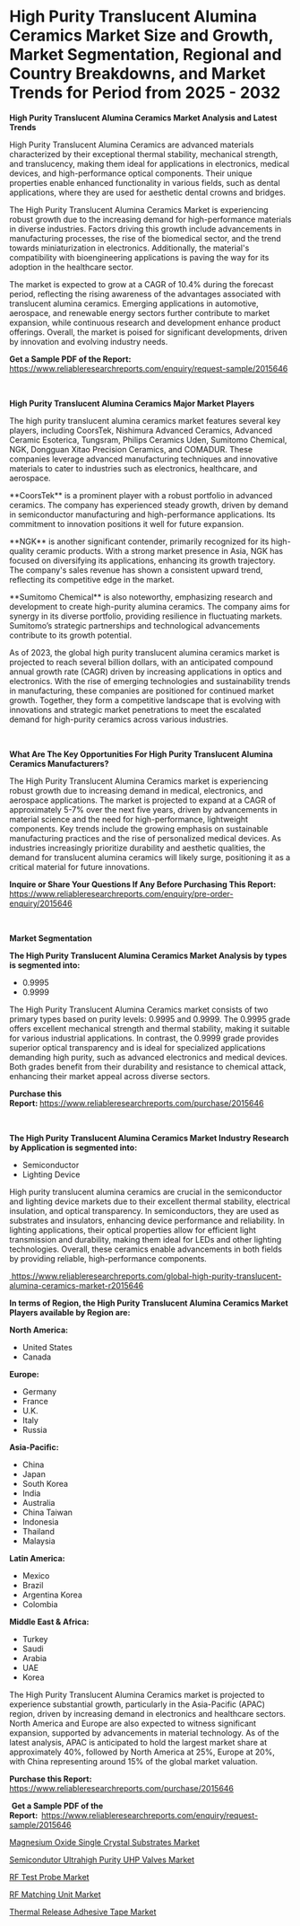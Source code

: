 <p><h1>High Purity Translucent Alumina Ceramics Market Size and Growth, Market Segmentation, Regional and Country Breakdowns, and Market Trends for Period from 2025 -  2032</h1></p><p><strong>High Purity Translucent Alumina Ceramics Market Analysis and Latest Trends</strong></p>
<p><p>High Purity Translucent Alumina Ceramics are advanced materials characterized by their exceptional thermal stability, mechanical strength, and translucency, making them ideal for applications in electronics, medical devices, and high-performance optical components. Their unique properties enable enhanced functionality in various fields, such as dental applications, where they are used for aesthetic dental crowns and bridges.</p><p>The High Purity Translucent Alumina Ceramics Market is experiencing robust growth due to the increasing demand for high-performance materials in diverse industries. Factors driving this growth include advancements in manufacturing processes, the rise of the biomedical sector, and the trend towards miniaturization in electronics. Additionally, the material's compatibility with bioengineering applications is paving the way for its adoption in the healthcare sector.</p><p>The market is expected to grow at a CAGR of 10.4% during the forecast period, reflecting the rising awareness of the advantages associated with translucent alumina ceramics. Emerging applications in automotive, aerospace, and renewable energy sectors further contribute to market expansion, while continuous research and development enhance product offerings. Overall, the market is poised for significant developments, driven by innovation and evolving industry needs.</p></p>
<p><strong>Get a Sample PDF of the Report:&nbsp;</strong> <a href="https://www.reliableresearchreports.com/enquiry/request-sample/2015646?utm_campaign=33&utm_medium=2&utm_source=Github&utm_content=ia&utm_term=17012025&utm_id=high-purity-translucent-alumina-ceramics">https://www.reliableresearchreports.com/enquiry/request-sample/2015646</a></p>
<p>&nbsp;</p>
<p><strong>High Purity Translucent Alumina Ceramics Major Market Players</strong></p>
<p><p>The high purity translucent alumina ceramics market features several key players, including CoorsTek, Nishimura Advanced Ceramics, Advanced Ceramic Esoterica, Tungsram, Philips Ceramics Uden, Sumitomo Chemical, NGK, Dongguan Xitao Precision Ceramics, and COMADUR. These companies leverage advanced manufacturing techniques and innovative materials to cater to industries such as electronics, healthcare, and aerospace.</p><p>**CoorsTek** is a prominent player with a robust portfolio in advanced ceramics. The company has experienced steady growth, driven by demand in semiconductor manufacturing and high-performance applications. Its commitment to innovation positions it well for future expansion.</p><p>**NGK** is another significant contender, primarily recognized for its high-quality ceramic products. With a strong market presence in Asia, NGK has focused on diversifying its applications, enhancing its growth trajectory. The company's sales revenue has shown a consistent upward trend, reflecting its competitive edge in the market.</p><p>**Sumitomo Chemical** is also noteworthy, emphasizing research and development to create high-purity alumina ceramics. The company aims for synergy in its diverse portfolio, providing resilience in fluctuating markets. Sumitomo’s strategic partnerships and technological advancements contribute to its growth potential.</p><p>As of 2023, the global high purity translucent alumina ceramics market is projected to reach several billion dollars, with an anticipated compound annual growth rate (CAGR) driven by increasing applications in optics and electronics. With the rise of emerging technologies and sustainability trends in manufacturing, these companies are positioned for continued market growth. Together, they form a competitive landscape that is evolving with innovations and strategic market penetrations to meet the escalated demand for high-purity ceramics across various industries.</p></p>
<p>&nbsp;</p>
<p><strong>What Are The Key Opportunities For High Purity Translucent Alumina Ceramics Manufacturers?</strong></p>
<p><p>The High Purity Translucent Alumina Ceramics market is experiencing robust growth due to increasing demand in medical, electronics, and aerospace applications. The market is projected to expand at a CAGR of approximately 5-7% over the next five years, driven by advancements in material science and the need for high-performance, lightweight components. Key trends include the growing emphasis on sustainable manufacturing practices and the rise of personalized medical devices. As industries increasingly prioritize durability and aesthetic qualities, the demand for translucent alumina ceramics will likely surge, positioning it as a critical material for future innovations.</p></p>
<p><strong>Inquire or Share Your Questions If Any Before Purchasing This Report:</strong> <a href="https://www.reliableresearchreports.com/enquiry/pre-order-enquiry/2015646?utm_campaign=33&utm_medium=2&utm_source=Github&utm_content=ia&utm_term=17012025&utm_id=high-purity-translucent-alumina-ceramics">https://www.reliableresearchreports.com/enquiry/pre-order-enquiry/2015646</a></p>
<p>&nbsp;</p>
<p><strong>Market Segmentation</strong></p>
<p><strong>The High Purity Translucent Alumina Ceramics Market Analysis by types is segmented into:</strong></p>
<p><ul><li>0.9995</li><li>0.9999</li></ul></p>
<p><p>The High Purity Translucent Alumina Ceramics market consists of two primary types based on purity levels: 0.9995 and 0.9999. The 0.9995 grade offers excellent mechanical strength and thermal stability, making it suitable for various industrial applications. In contrast, the 0.9999 grade provides superior optical transparency and is ideal for specialized applications demanding high purity, such as advanced electronics and medical devices. Both grades benefit from their durability and resistance to chemical attack, enhancing their market appeal across diverse sectors.</p></p>
<p><strong>Purchase this Report:&nbsp;</strong><a href="https://www.reliableresearchreports.com/purchase/2015646?utm_campaign=33&utm_medium=2&utm_source=Github&utm_content=ia&utm_term=17012025&utm_id=high-purity-translucent-alumina-ceramics">https://www.reliableresearchreports.com/purchase/2015646</a></p>
<p>&nbsp;</p>
<p><strong>The High Purity Translucent Alumina Ceramics Market Industry Research by Application is segmented into:</strong></p>
<p><ul><li>Semiconductor</li><li>Lighting Device</li></ul></p>
<p><p>High purity translucent alumina ceramics are crucial in the semiconductor and lighting device markets due to their excellent thermal stability, electrical insulation, and optical transparency. In semiconductors, they are used as substrates and insulators, enhancing device performance and reliability. In lighting applications, their optical properties allow for efficient light transmission and durability, making them ideal for LEDs and other lighting technologies. Overall, these ceramics enable advancements in both fields by providing reliable, high-performance components.</p></p>
<p><a href="https://www.reliableresearchreports.com/global-high-purity-translucent-alumina-ceramics-market-r2015646?utm_campaign=33&utm_medium=2&utm_source=Github&utm_content=ia&utm_term=17012025&utm_id=high-purity-translucent-alumina-ceramics">&nbsp;https://www.reliableresearchreports.com/global-high-purity-translucent-alumina-ceramics-market-r2015646</a></p>
<p><strong>In terms of Region, the High Purity Translucent Alumina Ceramics Market Players available by Region are:</strong></p>
<p>
    <p> <strong> North America: </strong>
        <ul>
            <li>United States</li>
            <li>Canada</li>
        </ul>
        </p> 
    <p> <strong> Europe: </strong>
        <ul>
            <li>Germany</li>
            <li>France</li>
            <li>U.K.</li>
            <li>Italy</li>
            <li>Russia</li>
        </ul>
        </p> 
    <p> <strong> Asia-Pacific: </strong>
        <ul>
            <li>China</li>
            <li>Japan</li>
            <li>South Korea</li>
            <li>India</li>
            <li>Australia</li>
            <li>China Taiwan</li>
            <li>Indonesia</li>
            <li>Thailand</li>
            <li>Malaysia</li>
        </ul>
        </p> 
    <p> <strong> Latin America: </strong>
        <ul>
            <li>Mexico</li>
            <li>Brazil</li>
            <li>Argentina Korea</li>
            <li>Colombia</li>
        </ul>
        </p> 
    <p> <strong> Middle East & Africa: </strong>
        <ul>
            <li>Turkey</li>
            <li>Saudi</li>
            <li>Arabia</li>
            <li>UAE</li>
            <li>Korea</li>
        </ul>
    </p>
    </p>
<p><p>The High Purity Translucent Alumina Ceramics market is projected to experience substantial growth, particularly in the Asia-Pacific (APAC) region, driven by increasing demand in electronics and healthcare sectors. North America and Europe are also expected to witness significant expansion, supported by advancements in material technology. As of the latest analysis, APAC is anticipated to hold the largest market share at approximately 40%, followed by North America at 25%, Europe at 20%, with China representing around 15% of the global market valuation.</p></p>
<p><strong>Purchase this Report: </strong><a href="https://www.reliableresearchreports.com/purchase/2015646?utm_campaign=33&utm_medium=2&utm_source=Github&utm_content=ia&utm_term=17012025&utm_id=high-purity-translucent-alumina-ceramics">https://www.reliableresearchreports.com/purchase/2015646</a></p>
<p>&nbsp;<strong>Get a Sample PDF of the Report:&nbsp;&nbsp;</strong><a href="https://www.reliableresearchreports.com/enquiry/request-sample/2015646?utm_campaign=33&utm_medium=2&utm_source=Github&utm_content=ia&utm_term=17012025&utm_id=high-purity-translucent-alumina-ceramics">https://www.reliableresearchreports.com/enquiry/request-sample/2015646</a></p>
<p><strong></strong></p>
<p><p><a href="https://github.com/chongseney974/Market-Research-Report-List-1/blob/main/magnesium-oxide-single-crystal-substrates-market.md?utm_campaign=33&utm_medium=2&utm_source=Github&utm_content=ia&utm_term=17012025&utm_id=high-purity-translucent-alumina-ceramics">Magnesium Oxide Single Crystal Substrates Market</a></p><p><a href="https://github.com/ryanbell8967/Market-Research-Report-List-1/blob/main/semicondutor-ultrahigh-purity-uhp-valves-market.md?utm_campaign=33&utm_medium=2&utm_source=Github&utm_content=ia&utm_term=17012025&utm_id=high-purity-translucent-alumina-ceramics">Semicondutor Ultrahigh Purity UHP Valves Market</a></p><p><a href="https://github.com/yoshih12/Market-Research-Report-List-4/blob/main/rf-test-probe-market.md?utm_campaign=33&utm_medium=2&utm_source=Github&utm_content=ia&utm_term=17012025&utm_id=high-purity-translucent-alumina-ceramics">RF Test Probe Market</a></p><p><a href="https://github.com/rosalinebhakta48/Market-Research-Report-List-1/blob/main/rf-matching-unit-market.md?utm_campaign=33&utm_medium=2&utm_source=Github&utm_content=ia&utm_term=17012025&utm_id=high-purity-translucent-alumina-ceramics">RF Matching Unit Market</a></p><p><a href="https://github.com/nathaliehurles7142/Market-Research-Report-List-1/blob/main/thermal-release-adhesive-tape-market.md?utm_campaign=33&utm_medium=2&utm_source=Github&utm_content=ia&utm_term=17012025&utm_id=high-purity-translucent-alumina-ceramics">Thermal Release Adhesive Tape Market</a></p></p>